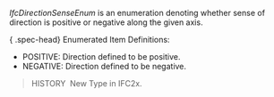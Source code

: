_IfcDirectionSenseEnum_ is an enumeration denoting whether sense of direction is positive or negative along the given axis.

{ .spec-head}
Enumerated Item Definitions:

* POSITIVE: Direction defined to be positive.
* NEGATIVE: Direction defined to be negative.

> HISTORY&nbsp; New Type in IFC2x.